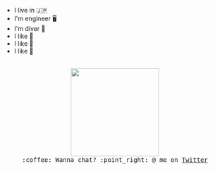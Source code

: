 <ul>
  <li>I live in 🇯🇵</li>
  <li>I'm engineer 🖥️</li>
  <li>I'm diver 🌊</li>
  <li>I like 🐼</li>
  <li>I like 🍣</li>
  <li>I like 🍺</li>
</ul>
<p align="center">
  <br />
  <img src="https://media0.giphy.com/media/ieaUdBJJC19uw/200.webp?cid=ecf05e4778f03a6aaa69ff1c40552312b4213d2ed4e51f84&rid=200.webp" width="200px">
  <br />
  <samp>
    :coffee: Wanna chat? :point_right: @ me on <a href="https://twitter.com/_4geru">Twitter</a>
  </samp>
</p>
